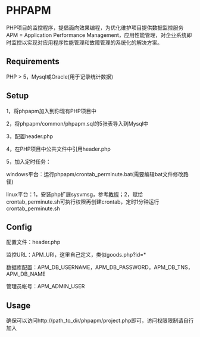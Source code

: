 PHPAPM
======
PHP项目的监控程序，提倡面向效果编程，为优化维护项目提供数据监控服务  
APM = Application Performance Management，应用性能管理，对企业系统即时监控以实现对应用程序性能管理和故障管理的系统化的解决方案。
## Requirements
PHP > 5，Mysql或Oracle(用于记录统计数据)
## Setup
1，将phpapm加入到你现有PHP项目中

2，将phpapm/common/phpapm.sql的5张表导入到Mysql中

3，配置header.php

4，在PHP项目中公共文件中引用header.php

5，加入定时任务：

windows平台：运行phpapm/crontab_perminute.bat(需要编辑bat文件修改路径)

linux平台：1，安装php扩展sysvmsg，参考[教程](http://www.banghui.org/2527.html)；2，赋给crontab_perminute.sh可执行权限再创建crontab，定时1分钟运行crontab_perminute.sh

## Config
配置文件：header.php

监控URL：APM_URI，这里自己定义，类似goods.php?id=*

数据库配置：APM_DB_USERNAME，APM_DB_PASSWORD，APM_DB_TNS，APM_DB_NAME

管理员帐号：APM_ADMIN_USER

## Usage
确保可以访问http://path_to_dir/phpapm/project.php即可，访问权限限制请自行加入

